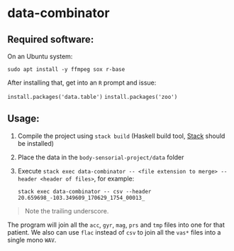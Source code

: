 # data-combinator

## Required software:
On an Ubuntu system:

`sudo apt install -y ffmpeg sox r-base`

After installing that, get into an `R` prompt and issue:

`install.packages('data.table')`
`install.packages('zoo')`


## Usage:

1. Compile the project using `stack build` (Haskell build tool, [Stack](http://haskellstack.org) should be installed)

2. Place the data in the `body-sensorial-project/data` folder

3. Execute `stack exec data-combinator -- <file extension to merge> --header <header of files>`, for example:

    `stack exec data-combinator -- csv --header 20.659698_-103.349609_170629_1754_00013_`

> Note the trailing underscore.

The program will join all the `acc`, `gyr`, `mag`, `prs` and `tmp` files into one for that patient.
We also can use `flac` instead of `csv` to join all the `vas*` files into a single mono `WAV`.
